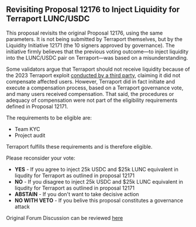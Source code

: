 ## Revisiting Proposal 12176 to Inject Liquidity for Terraport LUNC/USDC

This proposal revisits the original Proposal 12176, using the same parameters. It is not being submitted by Terraport themselves, but by the Liquidity Initiative 12171 (the 10 signers approved by governance). The initiative firmly believes that the previous voting outcome—to inject liquidity into the LUNC/USDC pair on Terraport—was based on a misunderstanding.

Some validators argue that Terraport should not receive liquidity because of the 2023 Terraport exploit [conducted by a third party](https://dprk-reports.org/entities/320da41e2132c400c8b5f5f6327d3adfcc507fc8.a91875779aa994b1192867b6be34805bfb0f15e0), claiming it did not compensate affected users. However, Terraport did in fact initiate and execute a compensation process, based on a Terraport governance vote, and many users received compensation. That said, the procedures or adequacy of compensation were not part of the eligibility requirements defined in Proposal 12171.

The requirements to be eligible are:

- Team KYC
- Project audit

Terraport fulfills these requirements and is therefore eligible.

Please reconsider your vote:

- **YES** - If you agree to inject 25k USDC and $25k LUNC equivalent in liqudity for Terraport as outlined in proposal 12171
- **NO** - If you disagree to inject 25k USDC and $25k LUNC equivalent in liqudity for Terraport as outlined in proposal 12171
- **ABSTAIN** - If you don't want to take decisive action
- **NO WITH VETO** - If you belive this proposal constitutes a governance attack

Original Forum Discussion can be reviewed [here](https://discourse.luncgoblins.com/t/request-to-inject-liquidity-for-terraport-dex-as-outlined-by-proposal-12171)
